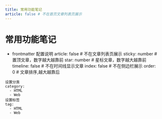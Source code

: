 ```yaml
---
title: 常用功能笔记
article: false # 不在首页文章列表页展示
---
```


# 常用功能笔记
* frontmatter 配置说明
article: false  # 不在文章列表页展示
sticky: number # 置顶文章，数字越大越靠前
star: number # 星标文章，数字越大越靠前
timeline: false # 不在时间线显示文章
index: false # 不在侧边栏展示
order: 0 # 文章排序,越大越靠后
```
设置分类
category:
  - HTML
  - Web
设置标签
tag:
  - HTML
  - Web
```
